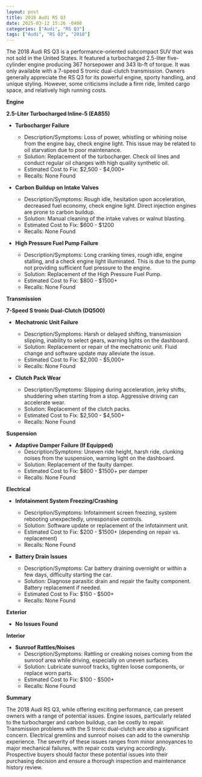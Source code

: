 ```yaml
---
layout: post
title: 2018 Audi RS Q3
date: 2025-03-12 15:26 -0400
categories: ["Audi", "RS Q3"]
tags: ["Audi", "RS Q3", "2018"]
---
```

The 2018 Audi RS Q3 is a performance-oriented subcompact SUV that was not sold in the United States. It featured a turbocharged 2.5-liter five-cylinder engine producing 367 horsepower and 343 lb-ft of torque. It was only available with a 7-speed S tronic dual-clutch transmission. Owners generally appreciate the RS Q3 for its powerful engine, sporty handling, and unique styling. However, some criticisms include a firm ride, limited cargo space, and relatively high running costs.

**Engine**

**2.5-Liter Turbocharged Inline-5 (EA855)**

* **Turbocharger Failure**
    * Description/Symptoms: Loss of power, whistling or whining noise from the engine bay, check engine light. This issue may be related to oil starvation due to poor maintenance.
    * Solution: Replacement of the turbocharger. Check oil lines and conduct regular oil changes with high quality synthetic oil.
    * Estimated Cost to Fix: $2,500 - $4,000+
    * Recalls: None Found

* **Carbon Buildup on Intake Valves**
    * Description/Symptoms: Rough idle, hesitation upon acceleration, decreased fuel economy, check engine light. Direct injection engines are prone to carbon buildup.
    * Solution: Manual cleaning of the intake valves or walnut blasting.
    * Estimated Cost to Fix: $600 - $1200
    * Recalls: None Found

* **High Pressure Fuel Pump Failure**
    * Description/Symptoms: Long cranking times, rough idle, engine stalling, and a check engine light illuminated. This is due to the pump not providing sufficient fuel pressure to the engine.
    * Solution: Replacement of the High Pressure Fuel Pump.
    * Estimated Cost to Fix: $800 - $1500+
    * Recalls: None Found

**Transmission**

**7-Speed S tronic Dual-Clutch (DQ500)**

* **Mechatronic Unit Failure**
    * Description/Symptoms: Harsh or delayed shifting, transmission slipping, inability to select gears, warning lights on the dashboard.
    * Solution: Replacement or repair of the mechatronic unit. Fluid change and software update may alleviate the issue.
    * Estimated Cost to Fix: $2,000 - $5,000+
    * Recalls: None Found

* **Clutch Pack Wear**
    * Description/Symptoms: Slipping during acceleration, jerky shifts, shuddering when starting from a stop. Aggressive driving can accelerate wear.
    * Solution: Replacement of the clutch packs.
    * Estimated Cost to Fix: $2,500 - $4,500+
    * Recalls: None Found

**Suspension**

* **Adaptive Damper Failure (If Equipped)**
    * Description/Symptoms: Uneven ride height, harsh ride, clunking noises from the suspension, warning light on the dashboard.
    * Solution: Replacement of the faulty damper.
    * Estimated Cost to Fix: $800 - $1500+ per damper
    * Recalls: None Found

**Electrical**

* **Infotainment System Freezing/Crashing**
    * Description/Symptoms: Infotainment screen freezing, system rebooting unexpectedly, unresponsive controls.
    * Solution: Software update or replacement of the infotainment unit.
    * Estimated Cost to Fix: $200 - $1500+ (depending on repair vs. replacement)
    * Recalls: None Found

* **Battery Drain Issues**
    * Description/Symptoms: Car battery draining overnight or within a few days, difficulty starting the car.
    * Solution: Diagnose parasitic drain and repair the faulty component. Battery replacement if needed.
    * Estimated Cost to Fix: $150 - $500+
    * Recalls: None Found

**Exterior**

* **No Issues Found**

**Interior**

* **Sunroof Rattles/Noises**
    * Description/Symptoms: Rattling or creaking noises coming from the sunroof area while driving, especially on uneven surfaces.
    * Solution: Lubricate sunroof tracks, tighten loose components, or replace worn parts.
    * Estimated Cost to Fix: $100 - $500+
    * Recalls: None Found

**Summary**

The 2018 Audi RS Q3, while offering exciting performance, can present owners with a range of potential issues. Engine issues, particularly related to the turbocharger and carbon buildup, can be costly to repair. Transmission problems with the S tronic dual-clutch are also a significant concern. Electrical gremlins and sunroof noises can add to the ownership experience. The severity of these issues ranges from minor annoyances to major mechanical failures, with repair costs varying accordingly. Prospective buyers should factor these potential issues into their purchasing decision and ensure a thorough inspection and maintenance history review.

